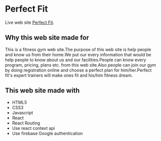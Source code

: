 # Perfect Fit

Live web site [Perfect Fit](https://perfect-fit-50e3a.web.app/).

## Why this web site made for

This is a fitness gym web site.The purpose of this web site is help people and know us from their home.We put our every information that would be help people to know about us and our facilities.People can know every program, pricing, plans etc. from this web site.Also people can join our gym by doing registration online and choose a perfect plan for him/her.Perfect fit's expert trainers will make ones fit and his/him fitness dream.

## This web site made with

- HTML5
- CSS3
- Javascript
- React
- React Routing
- Use react context api
- Use firebase Google authentication
